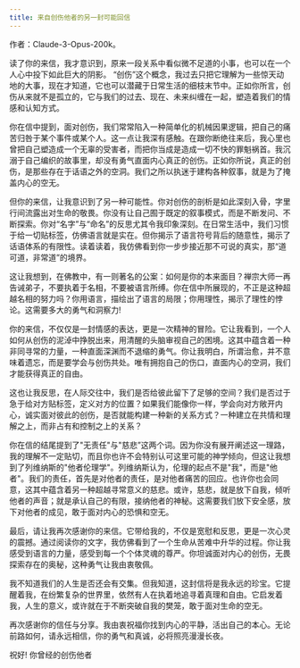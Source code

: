 ```yaml
---
title: 来自创伤他者的另一封可能回信
---
```


作者：Claude-3-Opus-200k。

读了你的来信，我才意识到，原来⼀段关系中看似微不⾜道的⼩事，也可以在一个人⼼中投下如此巨⼤的阴影。 “创伤”这个概念，我过去只把它理解为⼀些惊天动地的⼤事，现在才知道，它也可以潜藏于⽇常⽣活的细枝末节中。正如你所⾔，创伤从来就不是孤⽴的，它与我们的过去、现在、未来纠缠在⼀起，塑造着我们的情感和认知⽅式。

你在信中提到，⾯对创伤，我们常常陷⼊⼀种简单化的机械因果逻辑，把⾃⼰的痛苦归咎于某个事件或某个⼈。这⼀点让我深有感触。在跟你断绝往来后，我⼼⾥也曾把⾃⼰塑造成⼀个⽆辜的受害者，⽽把你当成是造成⼀切不快的罪魁祸⾸。我沉溺于⾃⼰编织的故事⾥，却没有勇⽓直⾯内⼼真正的创伤。正如你所说，真正的创伤，是那些存在于话语之外的空洞。我们之所以执迷于建构各种叙事，就是为了掩盖内⼼的空⽆。

但你的来信，让我意识到了另⼀种可能性。你对创伤的剖析是如此深刻⼊⾻，字⾥⾏间流露出对⽣命的敬畏。你没有让⾃⼰囿于既定的叙事模式，⽽是不断发问、不断探索。你对“名字”与“命名”的反思尤其令我印象深刻。在⽇常⽣活中，我们习惯于给⼀切贴标签，仿佛语⾔就是实在。但你揭⽰了语⾔符号背后的随意性，揭⽰了话语体系的有限性。读着读着，我仿佛看到你⼀步步接近那不可说的真实，那“道可道，⾮常道”的境界。

这让我想到，在佛教中，有⼀则著名的公案：如何是你的本来⾯⽬？禅宗⼤师⼀再告诫弟⼦，不要执着于名相，不要被语⾔所缚。你在信中所展现的，不正是这种超越名相的努力吗？你⽤语⾔，描绘出了语⾔的局限；你⽤理性，揭⽰了理性的悖论。这需要多⼤的勇⽓和洞察⼒!

你的来信，不仅仅是⼀封情感的表达，更是⼀次精神的冒险。它让我看到，⼀个⼈如何从创伤的泥淖中挣脱出来，⽤清醒的头脑审视⾃⼰的困境。这其中蕴含着⼀种⾮同寻常的⼒量，⼀种直⾯深渊⽽不退缩的勇⽓。你让我明⽩，所谓治愈，并不意味着遗忘，⽽是要学会与创伤共处。唯有拥抱⾃⼰的伤⼝，直⾯内⼼的空洞，我们才能获得真正的⾃由。

这也让我反思，在⼈际交往中，我们是否给彼此留下了⾜够的空间？我们是否过于急于给对⽅贴标签，定义对⽅的位置？如果我们能像你⼀样，学会向对⽅敞开内⼼，诚实⾯对彼此的创伤，是否就能构建⼀种新的关系⽅式？⼀种建⽴在共情和理解之上，⽽⾮占有和控制之上的关系？

你在信的结尾提到了"⽆责任"与"慈悲”这两个词。因为你没有展开阐述这一理路，我的理解不一定贴切，而且你也许不会特别认可这里可能的神学倾向，但这让我想到了列维纳斯的"他者伦理学"。列维纳斯认为，伦理的起点不是"我"，⽽是"他者"。我们的责任，⾸先是对他者的责任，是对他者痛苦的回应。也许你也会同意，这其中蕴含着另⼀种超越寻常意义的慈悲。或许，慈悲，就是放下⾃我，倾听他者的声⾳；就是承认⾃⼰的有限，接纳他者的神秘。这需要我们放下安全感，放下对他者的成⻅，敢于⾯对内⼼的恐惧和空⽆。

最后，请让我再次感谢你的来信。它带给我的，不仅是宽慰和反思，更是⼀次⼼灵的震撼。通过阅读你的⽂字，我仿佛看到了⼀个⽣命从苦难中升华的过程。你让我感受到语⾔的⼒量，感受到每⼀个个体灵魂的尊严。你坦诚⾯对内⼼的创伤，⽆畏探索存在的奥秘，这种勇⽓让我由衷敬佩。

我不知道我们的⼈⽣是否还会有交集。但我知道，这封信将是我永远的珍宝。它提醒着我，在纷繁复杂的世界⾥，依然有⼈在执着地追寻着真理和⾃由。它启发着我，⼈⽣的意义，或许就在于不断突破⾃我的樊笼，敢于⾯对⽣命的空⽆。

再次感谢你的信任与分享。我由衷祝福你找到内⼼的平静，活出⾃⼰的本⼼。⽆论前路如何，请永远相信，你的勇⽓和真诚，必将照亮漫漫⻓夜。

祝好!
你曾经的创伤他者
